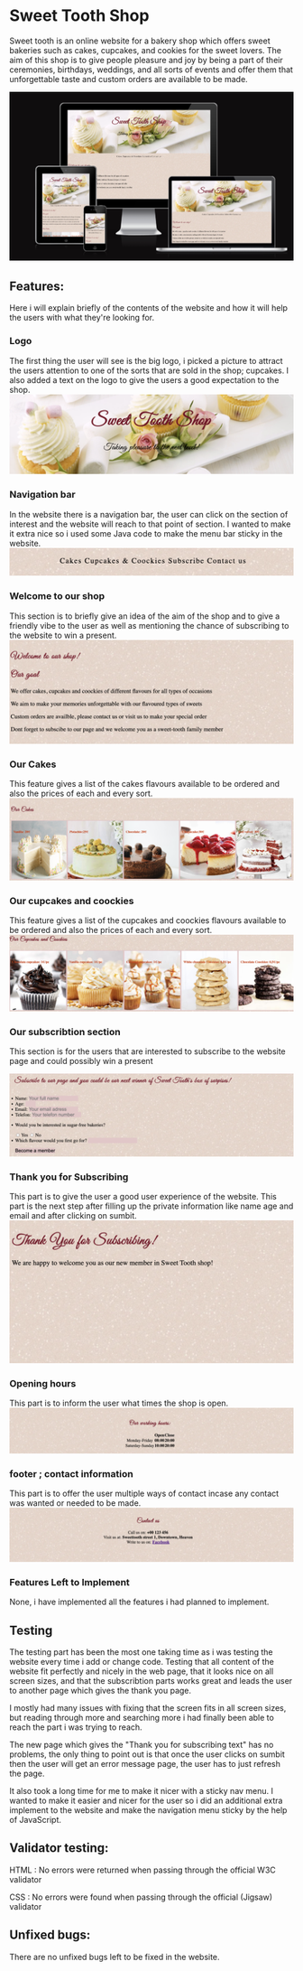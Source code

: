 # Sweet Tooth Shop

Sweet tooth is an online website for a bakery shop which offers sweet bakeries such as cakes, cupcakes, and cookies for the sweet lovers. The aim of this shop is to give people pleasure and joy by being a part of their ceremonies, birthdays, weddings, and all sorts of events and offer them that unforgettable taste and custom orders are available to be made. 

![image](https://raw.githubusercontent.com/Hebaabbas/sweet-tooth/main/ui.png)

## Features:
Here i will explain briefly of the contents of the website and how it will help the users with what they're looking for.

### Logo
The first thing the user will see is the big logo, i picked a picture to attract the users attention to one of the sorts that are sold in the shop; cupcakes. I also added a text on the logo to give the users a good expectation to the shop.
![image](https://raw.githubusercontent.com/Hebaabbas/sweet-tooth/main/logo.png)

### Navigation bar
In the website there is a navigation bar, the user can click on the section of interest and the website will reach to that point of section. I wanted to make it extra nice so i used some Java code to make the menu bar sticky in the website.
![image](https://raw.githubusercontent.com/Hebaabbas/sweet-tooth/main/menu.png)

### Welcome to our shop
This section is to briefly give an idea of the aim of the shop and to give a friendly vibe to the user as well as mentioning the chance of subscribing to the website to win a present.
![image](https://raw.githubusercontent.com/Hebaabbas/sweet-tooth/main/goal.png)

### Our Cakes
This feature gives a list of the cakes flavours available to be ordered and also the prices of each and every sort.
![image](https://raw.githubusercontent.com/Hebaabbas/sweet-tooth/main/cakes.png)

### Our cupcakes and coockies
This feature gives a list of the cupcakes and coockies flavours available to be ordered and also the prices of each and every sort.
![image](https://raw.githubusercontent.com/Hebaabbas/sweet-tooth/main/cup-coockies.png)

### Our subscribtion section
This section is for the users that are interested to subscribe to the website page and could possibly win a present

![image](https://raw.githubusercontent.com/Hebaabbas/sweet-tooth/main/subscribe.png)

### Thank you for Subscribing
This part is to give the user a good user experience of the website. This part is the next step after filling up the private information like name age and email and after clicking on sumbit.
![image](https://raw.githubusercontent.com/Hebaabbas/sweet-tooth/main/thanks.png)

### Opening hours
This part is to inform the user what times the shop is open.
![image](https://raw.githubusercontent.com/Hebaabbas/sweet-tooth/main/openinghours.png)

### footer ; contact information
This part is to offer the user multiple ways of contact incase any contact was wanted or needed to be made.
![image](https://raw.githubusercontent.com/Hebaabbas/sweet-tooth/main/contact.png)

### Features Left to Implement
None, i have implemented all the features i had planned to implement.

## Testing
The testing part has been the most one taking time as i was testing the website every time i add or change code. Testing that all content of the website fit perfectly and nicely in the web page, that it looks nice on all screen sizes, and that the subscribtion parts works great and leads the user to another page which gives the thank you page.

I mostly had many issues with fixing that the screen fits in all screen sizes, but reading through more and searching more i had finally been able to reach the part i was trying to reach. 

The new page which gives the "Thank you for subscribing text" has no problems, the only thing to point out is that once the user clicks on sumbit then the user will get an error message page, the user has to just refresh the page.

It also took a long time for me to make it nicer with a sticky nav menu. I wanted to make it easier and nicer for the user so i did an additional extra implement to the website and make the navigation menu sticky by the help of JavaScript.

## Validator testing:
HTML : No errors were returned when passing through the official W3C validator

CSS : No errors were found when passing through the official (Jigsaw) validator

## Unfixed bugs:
There are no unfixed bugs left to be fixed in the website.


